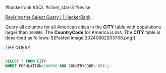 #hackerrank #SQL #silver_star-3 #revise 

[Revising the Select Query I | HackerRank](https://www.hackerrank.com/challenges/revising-the-select-query/problem?isFullScreen=true)

Query all columns for all American cities in the **CITY** table with populations larger than `100000`. The **CountryCode** for America is `USA`.
The **CITY** table is described as follows:
![[Pasted image 20240602203708.png]] 

THE QUERY
```sql

SELECT * FROM CITY
WHERE POPULATION>100000 AND COUNTRYCODE='USA';
```

